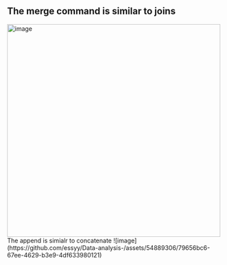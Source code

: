 ## The merge command is similar to joins 
<img width="497" alt="image" src="https://github.com/essyy/Data-analysis-/assets/54889306/4d028297-af2a-425c-a77a-c9cf2e1276a0">
The append is simialr to concatenate
![image](https://github.com/essyy/Data-analysis-/assets/54889306/79656bc6-67ee-4629-b3e9-4df633980121)
